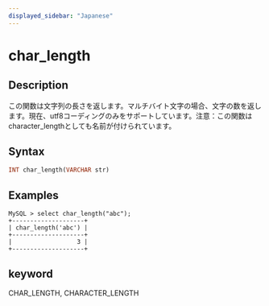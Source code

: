 ```yaml
---
displayed_sidebar: "Japanese"
---
```


# char_length

## Description

この関数は文字列の長さを返します。マルチバイト文字の場合、文字の数を返します。現在、utf8コーディングのみをサポートしています。注意：この関数はcharacter_lengthとしても名前が付けられています。

## Syntax

```Haskell
INT char_length(VARCHAR str)
```

## Examples

```Plain Text
MySQL > select char_length("abc");
+--------------------+
| char_length('abc') |
+--------------------+
|                  3 |
+--------------------+
```

## keyword

CHAR_LENGTH, CHARACTER_LENGTH